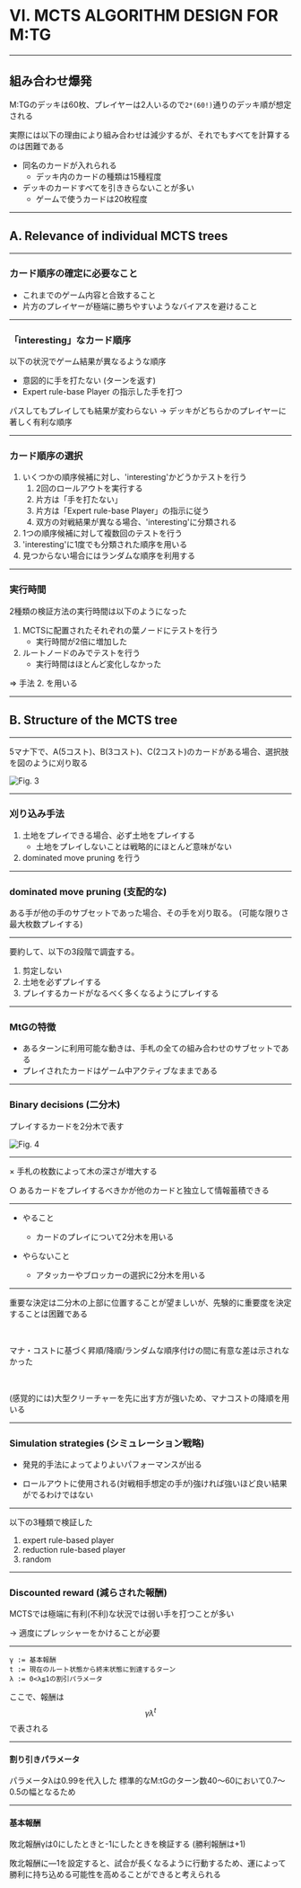 # VI. MCTS ALGORITHM DESIGN FOR M:TG

---

## 組み合わせ爆発

M:TGのデッキは60枚、プレイヤーは2人いるので`2*(60!)`通りのデッキ順が想定される

実際には以下の理由により組み合わせは減少するが、それでもすべてを計算するのは困難である

- 同名のカードが入れられる
	- デッキ内のカードの種類は15種程度
- デッキのカードすべてを引ききらないことが多い
	- ゲームで使うカードは20枚程度

---

## A. Relevance of individual MCTS trees

---

### カード順序の確定に必要なこと

- これまでのゲーム内容と合致すること
- 片方のプレイヤーが極端に勝ちやすいようなバイアスを避けること

---

### 「interesting」なカード順序

以下の状況でゲーム結果が異なるような順序

- 意図的に手を打たない (ターンを返す)
- Expert rule-base Player の指示した手を打つ

パスしてもプレイしても結果が変わらない → デッキがどちらかのプレイヤーに著しく有利な順序

---

### カード順序の選択

1. いくつかの順序候補に対し、'interesting'かどうかテストを行う
	1. 2回のロールアウトを実行する
	2. 片方は「手を打たない」
	3. 片方は「Expert rule-base Player」の指示に従う
	4. 双方の対戦結果が異なる場合、'interesting'に分類される
2. 1つの順序候補に対して複数回のテストを行う
3. 'interesting'に1度でも分類された順序を用いる
4. 見つからない場合にはランダムな順序を利用する

---

### 実行時間

2種類の検証方法の実行時間は以下のようになった

1. MCTSに配置されたそれぞれの葉ノードにテストを行う
	- 実行時間が2倍に増加した
2. ルートノードのみでテストを行う
	- 実行時間はほとんど変化しなかった

⇒ 手法 2. を用いる

---

## B. Structure of the MCTS tree

---

5マナ下で、A(5コスト)、B(3コスト)、C(2コスト)のカードがある場合、選択肢を図のように刈り取る

![Fig. 3](C:\Users\mi161303\Desktop\卒業研究\resource\Fig_3.png)

---

### 刈り込み手法

1. 土地をプレイできる場合、必ず土地をプレイする
	- 土地をプレイしないことは戦略的にほとんど意味がない
2. dominated move pruning を行う

---

### dominated move pruning (支配的な)

ある手が他の手のサブセットであった場合、その手を刈り取る。
(可能な限りさ最大枚数プレイする)

---

要約して、以下の3段階で調査する。

1. 剪定しない
2. 土地を必ずプレイする
3. プレイするカードがなるべく多くなるようにプレイする

---

### MtGの特徴

- あるターンに利用可能な動きは、手札の全ての組み合わせのサブセットである
- プレイされたカードはゲーム中アクティブなままである

---

### Binary decisions (二分木)

プレイするカードを2分木で表す

![Fig. 4](C:\Users\mi161303\Desktop\卒業研究\resource\Fig_4.png)

---

× 手札の枚数によって木の深さが増大する

○ あるカードをプレイするべきかが他のカードと独立して情報蓄積できる

---

- やること
	- カードのプレイについて2分木を用いる

- やらないこと
	- アタッカーやブロッカーの選択に2分木を用いる

---

重要な決定は二分木の上部に位置することが望ましいが、先験的に重要度を決定することは困難である

<br>

マナ・コストに基づく昇順/降順/ランダムな順序付けの間に有意な差は示されなかった

<br>

(感覚的には)大型クリーチャーを先に出す方が強いため、マナコストの降順を用いる

---

### Simulation strategies (シミュレーション戦略)

- 発見的手法によってよりよいパフォーマンスが出る

- ロールアウトに使用される(対戦相手想定の手が)強ければ強いほど良い結果がでるわけではない

---

以下の3種類で検証した

1. expert rule-based player
2. reduction rule-based player
3. random

---

### Discounted reward (減らされた報酬)

MCTSでは極端に有利(不利)な状況では弱い手を打つことが多い

→ 適度にプレッシャーをかけることが必要

---

```
γ := 基本報酬
t := 現在のルート状態から終末状態に到達するターン
λ := 0<λ≦1の割引パラメータ
```

ここで、報酬は $$ \gamma {\lambda}^t $$ で表される

---

#### 割り引きパラメータ

パラメータλは0.99を代入した 標準的なM:tGのターン数40～60において0.7～0.5の幅となるため

---

#### 基本報酬

敗北報酬γは0にしたときと-1にしたときを検証する
(勝利報酬は+1)

敗北報酬に―1を設定すると、試合が長くなるように行動するため、運によって勝利に持ち込める可能性を高めることができると考えられる

